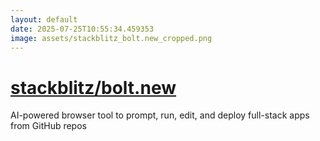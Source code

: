 ```yaml
---
layout: default
date: 2025-07-25T10:55:34.459353
image: assets/stackblitz_bolt.new_cropped.png
---
```


# [stackblitz/bolt.new](https://github.com/stackblitz/bolt.new)

AI-powered browser tool to prompt, run, edit, and deploy full-stack apps from GitHub repos
